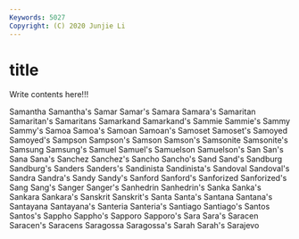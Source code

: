 ```yaml
---
Keywords: 5027
Copyright: (C) 2020 Junjie Li
---
```


# title

Write contents here!!!
 
Samantha 
Samantha's 
Samar 
Samar's 
Samara 
Samara's 
Samaritan
Samaritan's 
Samaritans 
Samarkand 
Samarkand's 
Sammie 
Sammie's 
Sammy 
Sammy's 
Samoa 
Samoa's
Samoan 
Samoan's 
Samoset 
Samoset's 
Samoyed 
Samoyed's 
Sampson 
Sampson's 
Samson 
Samson's
Samsonite 
Samsonite's 
Samsung 
Samsung's 
Samuel 
Samuel's 
Samuelson 
Samuelson's 
San 
San's
Sana 
Sana's 
Sanchez 
Sanchez's 
Sancho 
Sancho's 
Sand 
Sand's 
Sandburg 
Sandburg's
Sanders 
Sanders's 
Sandinista 
Sandinista's 
Sandoval 
Sandoval's 
Sandra 
Sandra's 
Sandy 
Sandy's
Sanford 
Sanford's 
Sanforized 
Sanforized's 
Sang 
Sang's 
Sanger 
Sanger's 
Sanhedrin 
Sanhedrin's
Sanka 
Sanka's 
Sankara 
Sankara's 
Sanskrit 
Sanskrit's 
Santa 
Santa's 
Santana 
Santana's
Santayana 
Santayana's 
Santeria 
Santeria's 
Santiago 
Santiago's 
Santos 
Santos's 
Sappho 
Sappho's
Sapporo 
Sapporo's 
Sara 
Sara's 
Saracen 
Saracen's 
Saracens 
Saragossa 
Saragossa's 
Sarah
Sarah's 
Sarajevo 
